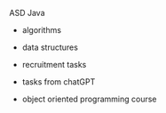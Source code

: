 ASD Java

- algorithms 

- data structures

- recruitment tasks

- tasks from chatGPT

- object oriented programming course
